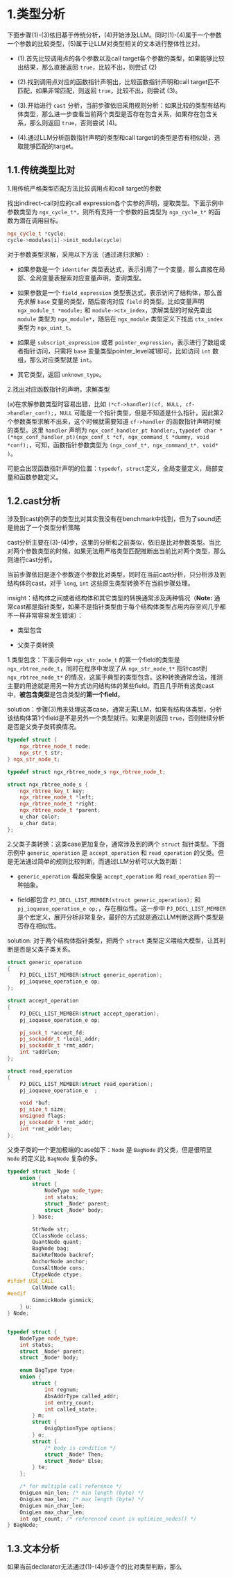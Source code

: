 # 1.类型分析

下面步骤(1)-(3)依旧基于传统分析，(4)开始涉及LLM。同时(1)-(4)属于一个参数一个参数的比较类型，(5)属于让LLM对类型相关的文本进行整体性比对。

- (1).首先比较调用点的各个参数以及call target各个参数的类型，如果能够比较出结果，那么直接返回 `true`，比较不出，则尝试 (2)

- (2).找到调用点对应的函数指针声明出，比较函数指针声明和call target匹不匹配，如果非常匹配，则返回 `true`，比较不出，则尝试 (3)。

- (3).开始进行 `cast` 分析，当前步骤依旧采用规则分析：如果比较的类型有结构体类型，那么进一步查看当前两个类型是否存在包含关系，如果存在包含关系，那么则返回 `true`，否则尝试 (4)。

- (4).通过LLM分析函数指针声明的类型和call target的类型是否有相似处，选取能够匹配的target。

## 1.1.传统类型比对

1.用传统严格类型匹配方法比较调用点和call target的参数

找出indirect-call对应的call expression各个实参的声明，提取类型。下面示例中参数类型为 `ngx_cycle_t*`，则所有支持一个参数的且类型为 `ngx_cycle_t*` 的函数为潜在调用目标。

```cpp
ngx_cycle_t *cycle;
cycle->modules[i]->init_module(cycle)
```

对于参数类型求解，采用以下方法（通过递归求解）:

- 如果参数是一个 `identifer` 类型表达式，表示引用了一个变量，那么直接在局部、全局变量表搜索对应变量声明，查询类型。

- 如果参数是一个 `field_expression` 类型表达式，表示访问了结构体，那么首先求解 `base` 变量的类型，随后查询对应 `field` 的类型。比如变量声明 `ngx_module_t *module;` 和  `module->ctx_index`，求解类型的时候先查出 `module` 类型为 `ngx_module*`，随后在 `ngx_module` 类型定义下找出 `ctx_index` 类型为 `ngx_uint_t`。

- 如果是 `subscript_expression` 或者 `pointer_expression`，表示进行了数组或者指针访问，只需将 `base` 变量类型pointer_level减1即可，比如访问 `int` 数组，那么对应类型就是 `int`。

- 其它类型，返回 `unknown_type`。

2.找出对应函数指针的声明，求解类型

(a)在求解参数类型时容易出错，比如 `(*cf->handler)(cf, NULL, cf->handler_conf);`，`NULL` 可能是一个指针类型，但是不知道是什么指针，因此第2个参数类型求解不出来，这个时候就需要知道 `cf->handler` 的函数指针声明时候的类型。这里 `handler` 声明为 `ngx_conf_handler_pt handler;`, `typedef char *(*ngx_conf_handler_pt)(ngx_conf_t *cf, ngx_command_t *dummy, void *conf);`，可知，函数指针参数类型为 `(ngx_conf_t*, ngx_command_t*, void* )`。


可能会出现函数指针声明的位置：`typedef`，`struct`定义，全局变量定义，局部变量和函数参数定义。


## 1.2.cast分析

涉及到cast的例子的类型比对其实我没有在benchmark中找到，但为了sound还是抛出了一个类型分析策略

cast分析主要在(3)-(4)步，这里的分析和之前类似，依旧是比对参数类型。当比对两个参数类型的时候，如果无法用严格类型匹配推断出当前比对两个类型，那么则进行cast分析。

当前步骤依旧是逐个参数逐个参数比对类型，同时在当前cast分析，只分析涉及到结构体的cast，对于 `long`, `int` 这些原生类型转换不在当前步骤处理。

insight：结构体之间或者结构体和其它类型的转换通常涉及两种情况（**Note:** 通常cast都是指针类型，如果不是指针类型由于每个结构体类型占用内存空间几乎都不一样非常容易发生错误）：

- 类型包含

- 父类子类转换

1.类型包含：下面示例中 `ngx_str_node_t` 的第一个field的类型是 `ngx_rbtree_node_t`，同时在程序中发现了从 `ngx_str_node_t*` 指针cast到 `ngx_rbtree_node_t*` 的情况，这属于典型的类型包含。这种转换通常合法，推测主要的用途就是用另一种方式访问结构体的某些field。而且几乎所有这类cast中，**被包含类型**是包含类型的**第一个field**。

solution：步骤(3)用来处理这类case，通常无需LLM，如果有结构体类型，分析该结构体第1个field是不是另外一个类型就行。如果是则返回 `true`，否则继续分析是否是父类子类转换情况。

```cpp
typedef struct {
	ngx_rbtree_node_t node;
	ngx_str_t str;
} ngx_str_node_t;

typedef struct ngx_rbtree_node_s ngx_rbtree_node_t;

struct ngx_rbtree_node_s {
	ngx_rbtree_key_t key;
	ngx_rbtree_node_t *left;
	ngx_rbtree_node_t *right;
	ngx_rbtree_node_t *parent;
	u_char color;
	u_char data;
};
```

2.父类子类转换：这类case更加复杂，通常涉及到的两个 `struct` 指针类型。下面示例中 `generic_operation` 是 `accept_operation` 和 `read_operation` 的父类。但是无法通过简单的规则比较判断，而通过LLM分析可以大致判断：

- `generic_operation` 看起来像是 `accept_operation` 和 `read_operation` 的一种抽象。

- field都包含 `PJ_DECL_LIST_MEMBER(struct generic_operation);` 和 `pj_ioqueue_operation_e op;`，存在相似性。这一步中 `PJ_DECL_LIST_MEMBER` 是个宏定义，展开分析非常复杂，最好的方式就是通过LLM判断这两个类型是否存在相似性。

solution: 对于两个结构体指针类型，把两个 `struct` 类型定义喂给大模型，让其判断是否是父类子类关系。

```cpp
struct generic_operation
{
	PJ_DECL_LIST_MEMBER(struct generic_operation);
	pj_ioqueue_operation_e op;
};

struct accept_operation
{
	PJ_DECL_LIST_MEMBER(struct accept_operation);
	pj_ioqueue_operation_e op;

	pj_sock_t *accept_fd;
	pj_sockaddr_t *local_addr;
	pj_sockaddr_t *rmt_addr;
	int *addrlen;
};

struct read_operation
{
	PJ_DECL_LIST_MEMBER(struct read_operation);
	pj_ioqueue_operation_e  ;

	void *buf;
	pj_size_t size;
	unsigned flags;
	pj_sockaddr_t *rmt_addr;
	int *rmt_addrlen;
};
```


父类子类的一个更加极端的case如下：`Node` 是 `BagNode` 的父类，但是很明显 `Node` 的定义比 `BagNode` 复杂的多。


```cpp
typedef struct _Node {
	union {
		struct {
			NodeType node_type;
			int status;
			struct _Node* parent;
			struct _Node* body;
		} base;

		StrNode str;
		CClassNode cclass;
		QuantNode quant;
		BagNode bag;
		BackRefNode backref;
		AnchorNode anchor;
		ConsAltNode cons;
		CtypeNode ctype;
#ifdef USE_CALL
		CallNode call;
#endif
		GimmickNode gimmick;
	} u;
} Node;


typedef struct {
	NodeType node_type;
	int status;
	struct _Node* parent;
	struct _Node* body;

	enum BagType type;
	union {
		struct {
			int regnum;
			AbsAddrType called_addr;
			int entry_count;
			int called_state;
		} m;
		struct {
			OnigOptionType options;
		} o;
		struct {
			/* body is condition */
			struct _Node* Then;
			struct _Node* Else;
		} te;
	};

	/* for multiple call reference */
	OnigLen min_len; /* min length (byte) */
	OnigLen max_len; /* max length (byte) */
	OnigLen min_char_len;
	OnigLen max_char_len;
	int opt_count; /* referenced count in optimize_nodes() */
} BagNode;
```


## 1.3.文本分析

如果当前declarator无法通过(1)-(4)步逐个的比对类型判断，那么